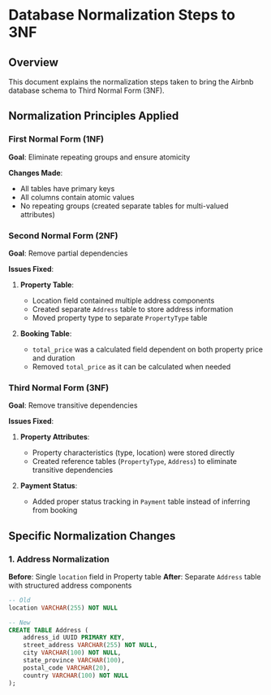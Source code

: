 # Database Normalization Steps to 3NF

## Overview

This document explains the normalization steps taken to bring the Airbnb database schema to Third Normal Form (3NF).

## Normalization Principles Applied

### First Normal Form (1NF)

**Goal**: Eliminate repeating groups and ensure atomicity

**Changes Made**:

- All tables have primary keys
- All columns contain atomic values
- No repeating groups (created separate tables for multi-valued attributes)

### Second Normal Form (2NF)

**Goal**: Remove partial dependencies

**Issues Fixed**:

1. **Property Table**:
   - Location field contained multiple address components
   - Created separate `Address` table to store address information
   - Moved property type to separate `PropertyType` table

2. **Booking Table**:
   - `total_price` was a calculated field dependent on both property price and duration
   - Removed `total_price` as it can be calculated when needed

### Third Normal Form (3NF)

**Goal**: Remove transitive dependencies

**Issues Fixed**:

1. **Property Attributes**:
   - Property characteristics (type, location) were stored directly
   - Created reference tables (`PropertyType`, `Address`) to eliminate transitive dependencies

2. **Payment Status**:
   - Added proper status tracking in `Payment` table instead of inferring from booking

## Specific Normalization Changes

### 1. Address Normalization

**Before**: Single `location` field in Property table
**After**: Separate `Address` table with structured address components
```sql
-- Old
location VARCHAR(255) NOT NULL

-- New
CREATE TABLE Address (
    address_id UUID PRIMARY KEY,
    street_address VARCHAR(255) NOT NULL,
    city VARCHAR(100) NOT NULL,
    state_province VARCHAR(100),
    postal_code VARCHAR(20),
    country VARCHAR(100) NOT NULL
);